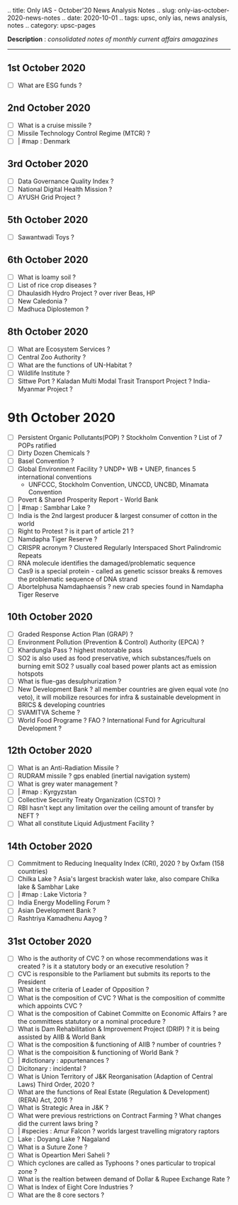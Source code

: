 .. title: Only IAS - October'20 News Analysis Notes
.. slug: only-ias-october-2020-news-notes
.. date: 2020-10-01 
.. tags: upsc, only ias, news analysis, notes
.. category: upsc-pages

**Description** : *consolidated notes of monthly current affairs amagazines*
<!-- TEASER_END -->

***

## 1st October  2020
- [ ] What are ESG funds ? 

## 2nd October  2020

- [ ] What is a cruise missile ? 
- [ ] Missile Technology Control Regime (MTCR) ? 
- [ ] | #map : Denmark

## 3rd October  2020

- [ ] Data Governance Quality Index ? 
- [ ] National Digital Health Mission ? 
- [ ] AYUSH Grid Project ? 

## 5th October  2020
- [ ] Sawantwadi Toys ?

## 6th October 2020 
- [ ] What is loamy soil ? 
- [ ] List of rice crop diseases ? 
- [ ] Dhaulasidh Hydro Project ? over river Beas, HP
- [ ] New Caledonia ?
- [ ] Madhuca Diplostemon ? 

## 8th October 2020 
- [ ] What are Ecosystem Services ? 
- [ ] Central Zoo Authority ?
- [ ] What are the functions of UN-Habitat ? 
- [ ] Wildlife Institute ? 
- [ ] Sittwe Port ? Kaladan Multi Modal Trasit Transport Project ? India-Myanmar Project ? 

# 9th October 2020
- [ ] Persistent Organic Pollutants(POP) ? Stockholm Convention ? List of 7 POPs ratified 
- [ ] Dirty Dozen Chemicals ? 
- [ ] Basel Convention ? 
- [ ] Global Environment Facility ? UNDP+ WB + UNEP, finances 5 international conventions
  - UNFCCC, Stockholm Convention, UNCCD, UNCBD, Minamata Convention 
- [ ] Povert & Shared Prosperity Report - World Bank
- [ ] | #map : Sambhar Lake ? 
- [ ] India is the 2nd largest producer & largest consumer of cotton in the world
- [ ] Right to Protest ? is it part of article 21 ? 
- [ ] Namdapha Tiger Reserve ? 
- [ ] CRISPR acronym ? Clustered Regularly Interspaced Short Palindromic Repeats
- [ ] RNA molecule identifies the damaged/problematic sequence
- [ ] Cas9 is a special protein - called as genetic scissor breaks & removes the problematic sequence of DNA strand
- [ ] Abortelphusa Namdaphaensis ? new crab species found in Namdapha Tiger Reserve

## 10th October 2020
- [ ] Graded Response Action Plan (GRAP) ? 
- [ ] Environment Pollution (Prevention & Control) Authority (EPCA) ? 
- [ ] Khardungla Pass ? highest motorable pass
- [ ] SO2 is also used as food preservative, which substances/fuels on burning emit SO2 ? usually coal based power plants act as emission hotspots
- [ ] What is flue-gas desulphurization  ? 
- [ ] New Development Bank ? all member countries are given equal vote (no veto), it will mobilize resources for infra & sustainable development in BRICS & developing countries
- [ ] SVAMITVA Scheme ? 
- [ ] World Food Programe ? FAO ? International Fund for Agricultural Development ? 

## 12th October 2020 
- [ ] What is an Anti-Radiation Missile ? 
- [ ] RUDRAM missile ? gps enabled (inertial navigation system)
- [ ] What is grey water management ?
- [ ] | #map : Kyrgyzstan 
- [ ] Collective Security Treaty Organization (CSTO) ? 
- [ ] RBI hasn't kept any limitation over the ceiling amount of transfer by NEFT ? 
- [ ] What all constitute Liquid Adjustment Facility ? 

## 14th October 2020
- [ ] Commitment to Reducing Inequality Index (CRI), 2020 ? by Oxfam (158 countries)
- [ ] Chilka Lake ? Asia's largest brackish water lake, also compare Chilka lake & Sambhar Lake 
- [ ] | #map : Lake Victoria ? 
- [ ] India Energy Modelling Forum ? 
- [ ] Asian Development Bank ? 
- [ ] Rashtriya Kamadhenu Aayog ? 

## 31st October 2020
- [ ] Who is the authority of CVC ? on whose recommendations was it created ? is it a statutory body or an executive resolution ? 
- [ ] CVC is responsible to the Parliament but submits its reports to the President
- [ ] What is the criteria of Leader of Opposition ? 
- [ ] What is the composition of CVC ? What is the composition of committe which appoints CVC ? 
- [ ] What is the composition of Cabinet Committe on Economic Affairs ? are the committees statutory or a nominal procedure ? 
- [ ] What is Dam Rehabilitation & Improvement Project (DRIP) ? it is being assisted by AIIB &  World Bank 
- [ ] What is the composition & functioning of AIIB ? number of countries ?
- [ ] What is the compoisition & functioning of World Bank ?
- [ ] | #dictionary : appurtenances ? 
- [ ] Dicitonary : incidental ? 
- [ ] What is Union Territory of J&K Reorganisation (Adaption of Central Laws) Third Order, 2020 ? 
- [ ] What are the functions of Real Estate (Regulation & Development) (RERA) Act, 2016 ? 
- [ ] What is Strategic Area in J&K ? 
- [ ] What were previous restrictions on Contract Farming ? What changes did the current laws bring ? 
- [ ] | #species : Amur Falcon ? worlds largest travelling migratory raptors
- [ ] Lake : Doyang Lake ? Nagaland 
- [ ] What is a Suture Zone ? 
- [ ] What is Opeartion Meri Saheli ? 
- [ ] Which cyclones are called as Typhoons ? ones particular to tropical zone ? 
- [ ] What is the realtion between demand of Dollar & Rupee Exchange Rate ? 
- [ ] What is Index of Eight Core Industries ? 
- [ ] What are the 8 core sectors ?
